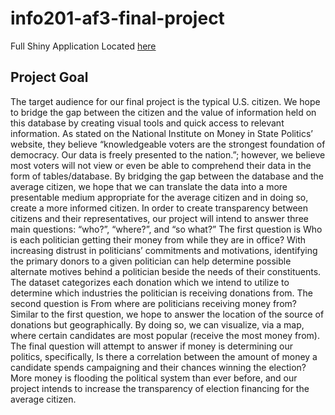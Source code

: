 # info201-af3-final-project

Full Shiny Application Located [here](https://matthewkli.shinyapps.io/political_bidding/)

## Project Goal

The target audience for our final project is the typical U.S. citizen. We hope to bridge the gap between the citizen and the value of information held on this database by creating visual tools and quick access to relevant information. As stated on the National Institute on Money in State Politics’ website, they believe “knowledgeable voters are the strongest foundation of democracy. Our data is freely presented to the nation.”; however, we believe most voters will not view or even be able to comprehend their data in the form of tables/database. By bridging the gap between the database and the average citizen, we hope that we can translate the data into a more presentable medium appropriate for the average citizen and in doing so, create a more informed citizen.
In order to create transparency between citizens and their representatives, our project will intend to answer three main questions: “who?”, “where?”, and “so what?” The first question is Who is each politician getting their money from while they are in office? With increasing distrust in politicians’ commitments and motivations, identifying the primary donors to a given politician can help determine possible alternate motives behind a politician beside the needs of their constituents. The dataset categorizes each donation which we intend to utilize to determine which industries the politician is receiving donations from. The second question is From where are politicians receiving money from? Similar to the first question, we hope to answer the location of the source of donations but geographically. By doing so, we can visualize, via a map, where certain candidates are most popular (receive the most money from). The final question will attempt to answer if money is determining our politics, specifically, Is there a correlation between the amount of money a candidate spends campaigning and their chances winning the election? More money is flooding the political system than ever before, and our project intends to increase the transparency of election financing for the average citizen.
